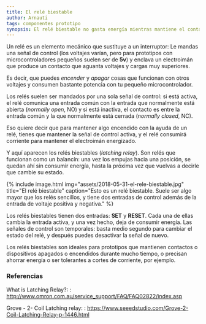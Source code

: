 ```yaml
---
title: El relé biestable
author: Arnauti
tags: componentes prototipo
synopsis: El relé biestable no gasta energía mientras mantiene el contacto.
---
```


Un relé es un elemento mecánico que sustituye a un interruptor:
Le mandas una señal de control (los voltajes varían, pero para prototipos con microcontroladores pequeños suelen ser de __5v__) y enclava un electroimán que produce un contacto que aguanta voltajes y cargas muy superiores.

Es decir, que puedes _encender_ y _apagar_ cosas que funcionan con otros voltajes y consumen bastante potencia con tu pequeño microcontrolador.

Los relés suelen ser mandados por una sola señal de control: si está activa, el relé comunica una entrada común con la entrada que normalmente está abierta (_normally open_, NO) y si está inactiva, el contacto es entre la entrada común y la que normalmente está cerrada (_normally closed_, NC).

Eso quiere decir que para mantener algo encendido con la ayuda de un relé, tienes que mantener la señal de control activa, y el relé consumirá corriente para mantener el electroimán energizado.

Y aquí aparecen los relés biestables (_latching relay_). Son relés que funcionan como un balancín: una vez los empujas hacia una posición, se quedan ahí sin consumir energía, hasta la próxima vez que vuelvas a decirle que cambie su estado.


{% include image.html
  img="assets/2018-05-31-el-rele-biestable.jpg"
  title="El relé biestable"
  caption="Esto es un relé biestable. Suele ser algo mayor que los relés sencillos, y tiene dos entradas de control además de la entrada de voltaje positiva y negativa."
 %}

Los relés biestables tienen dos entradas: __SET__ y __RESET__. Cada una de ellas cambia la entrada activa, y una vez hecho, deja de consumir energía. Las señales de control son temporales: basta medio segundo para cambiar el estado del relé, y después puedes desactivar la señal de nuevo.

Los relés biestables son ideales para prototipos que mantienen contactos o dispositivos apagados o encendidos durante mucho tiempo, o precisan ahorrar energía o ser tolerantes a cortes de corriente, por ejemplo.



### Referencias

What is Latching Relay?:
: <http://www.omron.com.au/service_support/FAQ/FAQ02822/index.asp>

Grove - 2- Coil Latching relay:
: <https://www.seeedstudio.com/Grove-2-Coil-Latching-Relay-p-1446.html>

